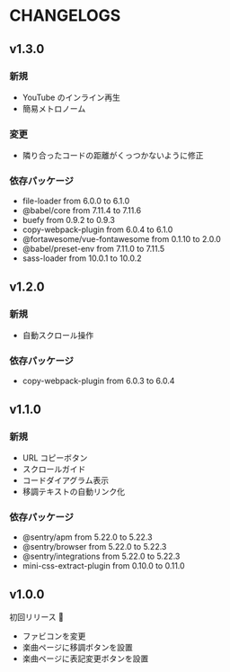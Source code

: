 # CHANGELOGS

## v1.3.0

### 新規

- YouTube のインライン再生
- 簡易メトロノーム

### 変更

- 隣り合ったコードの距離がくっつかないように修正

### 依存パッケージ

- file-loader from 6.0.0 to 6.1.0
- @babel/core from 7.11.4 to 7.11.6
- buefy from 0.9.2 to 0.9.3
- copy-webpack-plugin from 6.0.4 to 6.1.0
- @fortawesome/vue-fontawesome from 0.1.10 to 2.0.0
- @babel/preset-env from 7.11.0 to 7.11.5
- sass-loader from 10.0.1 to 10.0.2

## v1.2.0

### 新規

- 自動スクロール操作

### 依存パッケージ

- copy-webpack-plugin from 6.0.3 to 6.0.4

## v1.1.0

### 新規

- URL コピーボタン
- スクロールガイド
- コードダイアグラム表示
- 移調テキストの自動リンク化

### 依存パッケージ

- @sentry/apm from 5.22.0 to 5.22.3
- @sentry/browser from 5.22.0 to 5.22.3
- @sentry/integrations from 5.22.0 to 5.22.3
- mini-css-extract-plugin from 0.10.0 to 0.11.0

## v1.0.0

初回リリース 🎉

- ファビコンを変更
- 楽曲ページに移調ボタンを設置
- 楽曲ページに表記変更ボタンを設置
